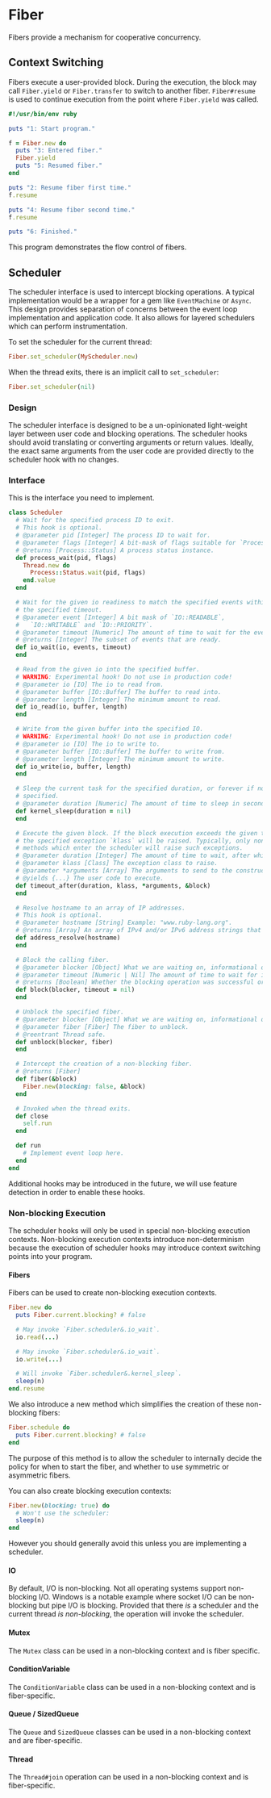 # Fiber

Fibers provide a mechanism for cooperative concurrency.

## Context Switching

Fibers execute a user-provided block. During the execution, the block may call `Fiber.yield` or `Fiber.transfer` to switch to another fiber. `Fiber#resume` is used to continue execution from the point where `Fiber.yield` was called.

``` ruby
#!/usr/bin/env ruby

puts "1: Start program."

f = Fiber.new do
  puts "3: Entered fiber."
  Fiber.yield
  puts "5: Resumed fiber."
end

puts "2: Resume fiber first time."
f.resume

puts "4: Resume fiber second time."
f.resume

puts "6: Finished."
```

This program demonstrates the flow control of fibers.

## Scheduler

The scheduler interface is used to intercept blocking operations. A typical
implementation would be a wrapper for a gem like `EventMachine` or `Async`. This
design provides separation of concerns between the event loop implementation
and application code. It also allows for layered schedulers which can perform
instrumentation.

To set the scheduler for the current thread:

``` ruby
Fiber.set_scheduler(MyScheduler.new)
```

When the thread exits, there is an implicit call to `set_scheduler`:

``` ruby
Fiber.set_scheduler(nil)
```

### Design

The scheduler interface is designed to be a un-opinionated light-weight layer
between user code and blocking operations. The scheduler hooks should avoid
translating or converting arguments or return values. Ideally, the exact same
arguments from the user code are provided directly to the scheduler hook with
no changes.

### Interface

This is the interface you need to implement.

``` ruby
class Scheduler
  # Wait for the specified process ID to exit.
  # This hook is optional.
  # @parameter pid [Integer] The process ID to wait for.
  # @parameter flags [Integer] A bit-mask of flags suitable for `Process::Status.wait`.
  # @returns [Process::Status] A process status instance.
  def process_wait(pid, flags)
    Thread.new do
      Process::Status.wait(pid, flags)
    end.value
  end

  # Wait for the given io readiness to match the specified events within
  # the specified timeout.
  # @parameter event [Integer] A bit mask of `IO::READABLE`,
  #   `IO::WRITABLE` and `IO::PRIORITY`.
  # @parameter timeout [Numeric] The amount of time to wait for the event in seconds.
  # @returns [Integer] The subset of events that are ready.
  def io_wait(io, events, timeout)
  end

  # Read from the given io into the specified buffer.
  # WARNING: Experimental hook! Do not use in production code!
  # @parameter io [IO] The io to read from.
  # @parameter buffer [IO::Buffer] The buffer to read into.
  # @parameter length [Integer] The minimum amount to read.
  def io_read(io, buffer, length)
  end

  # Write from the given buffer into the specified IO.
  # WARNING: Experimental hook! Do not use in production code!
  # @parameter io [IO] The io to write to.
  # @parameter buffer [IO::Buffer] The buffer to write from.
  # @parameter length [Integer] The minimum amount to write.
  def io_write(io, buffer, length)
  end

  # Sleep the current task for the specified duration, or forever if not
  # specified.
  # @parameter duration [Numeric] The amount of time to sleep in seconds.
  def kernel_sleep(duration = nil)
  end

  # Execute the given block. If the block execution exceeds the given timeout,
  # the specified exception `klass` will be raised. Typically, only non-blocking
  # methods which enter the scheduler will raise such exceptions.
  # @parameter duration [Integer] The amount of time to wait, after which an exception will be raised.
  # @parameter klass [Class] The exception class to raise.
  # @parameter *arguments [Array] The arguments to send to the constructor of the exception.
  # @yields {...} The user code to execute.
  def timeout_after(duration, klass, *arguments, &block)
  end

  # Resolve hostname to an array of IP addresses.
  # This hook is optional.
  # @parameter hostname [String] Example: "www.ruby-lang.org".
  # @returns [Array] An array of IPv4 and/or IPv6 address strings that the hostname resolves to.
  def address_resolve(hostname)
  end

  # Block the calling fiber.
  # @parameter blocker [Object] What we are waiting on, informational only.
  # @parameter timeout [Numeric | Nil] The amount of time to wait for in seconds.
  # @returns [Boolean] Whether the blocking operation was successful or not.
  def block(blocker, timeout = nil)
  end

  # Unblock the specified fiber.
  # @parameter blocker [Object] What we are waiting on, informational only.
  # @parameter fiber [Fiber] The fiber to unblock.
  # @reentrant Thread safe.
  def unblock(blocker, fiber)
  end

  # Intercept the creation of a non-blocking fiber.
  # @returns [Fiber]
  def fiber(&block)
    Fiber.new(blocking: false, &block)
  end

  # Invoked when the thread exits.
  def close
    self.run
  end

  def run
    # Implement event loop here.
  end
end
```

Additional hooks may be introduced in the future, we will use feature detection
in order to enable these hooks.

### Non-blocking Execution

The scheduler hooks will only be used in special non-blocking execution
contexts. Non-blocking execution contexts introduce non-determinism because the
execution of scheduler hooks may introduce context switching points into your
program.

#### Fibers

Fibers can be used to create non-blocking execution contexts.

``` ruby
Fiber.new do
  puts Fiber.current.blocking? # false

  # May invoke `Fiber.scheduler&.io_wait`.
  io.read(...)

  # May invoke `Fiber.scheduler&.io_wait`.
  io.write(...)

  # Will invoke `Fiber.scheduler&.kernel_sleep`.
  sleep(n)
end.resume
```

We also introduce a new method which simplifies the creation of these
non-blocking fibers:

``` ruby
Fiber.schedule do
  puts Fiber.current.blocking? # false
end
```

The purpose of this method is to allow the scheduler to internally decide the
policy for when to start the fiber, and whether to use symmetric or asymmetric
fibers.

You can also create blocking execution contexts:

``` ruby
Fiber.new(blocking: true) do
  # Won't use the scheduler:
  sleep(n)
end
```

However you should generally avoid this unless you are implementing a scheduler.

#### IO

By default, I/O is non-blocking. Not all operating systems support non-blocking
I/O. Windows is a notable example where socket I/O can be non-blocking but pipe
I/O is blocking. Provided that there *is* a scheduler and the current thread *is
non-blocking*, the operation will invoke the scheduler.

#### Mutex

The `Mutex` class can be used in a non-blocking context and is fiber specific.

#### ConditionVariable

The `ConditionVariable` class can be used in a non-blocking context and is
fiber-specific.

#### Queue / SizedQueue

The `Queue` and `SizedQueue` classes can be used in a non-blocking context and
are fiber-specific.

#### Thread

The `Thread#join` operation can be used in a non-blocking context and is
fiber-specific.

